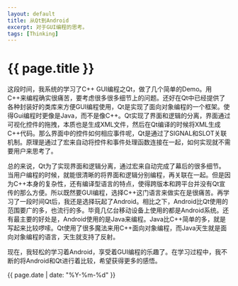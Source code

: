 ```yaml
---
layout: default
title: 从Qt到Android
excerpt: 对于GUI编程的思考。
tags: [Thinking]
---
```

{{ page.title }}
================

这段时间，我系统的学习了C++ GUI编程之Qt，做了几个简单的Demo。用C++来编程确实很痛苦，要考虑很多很多细节上的问题。还好在Qt中已经提供了各种封装好的类库来方便GUI编程使用，Qt是实现了面向对象编程的一个框架。使得Gui编程时更像是Java，而不是像C++。Qt实现了界面和逻辑的分离，界面通过可视化控件的拖拽，本质也是生成XML文件，然后在Qt编译的时候将XML生成C++代码。那么界面中的控件如何相应事件呢，Qt是通过了SIGNAL和SLOT关联机制。原理是通过了宏来自动将控件和事件处理函数连接在一起，如何实现就不需要用户来思考了。

总的来说，Qt为了实现界面和逻辑分离，通过宏来自动完成了幕后的很多细节。当用户编程的时候，就能很清晰的将界面和逻辑分别编程，再关联在一起。但是因为C++本身的复杂性，还有编译型语言的特点，使得跨版本和跨平台并没有Qt宣传的那么方便。所以既然要GUI编程，选择C++这门语言来做实在是很痛苦。再学习了一段时间Qt后，我还是选择玩起了Android。相比之下，Android比Qt使用的范围要广的多，也流行的多。毕竟几亿台移动设备上使用的都是Android系统。还有最主要的好处是，Android使用的是Java来编程。Java比C++简单的多，就是写起来比较啰嗦。Qt使用了很多魔法来用C++面向对象编程，而Java天生就是面向对象编程的语言，天生就支持了反射。

现在，我轻松的学习着Android，享受着GUI编程的乐趣了。在学习过程中，我不断的将Android和Qt进行着比较，希望获得更多的感悟。

{{ page.date | date: "%Y-%m-%d" }}

